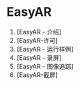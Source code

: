 # EasyAR

1. [EasyAR - 介绍]
2. [EasyAR-许可]
3. [EasyAR - 运行样例]
4. [EasyAR - 录屏]
5. [EasyAR - 图像追踪]
6. [EasyAR-截屏]

